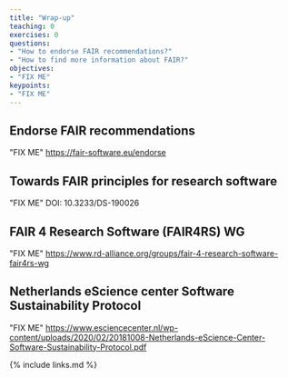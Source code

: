 ```yaml
---
title: "Wrap-up"
teaching: 0
exercises: 0
questions:
- "How to endorse FAIR recommendations?"
- "How to find more information about FAIR?"
objectives:
- "FIX ME"
keypoints:
- "FIX ME"
---
```


## Endorse FAIR recommendations

"FIX ME"
https://fair-software.eu/endorse

## Towards FAIR principles for research software

"FIX ME"
DOI: 10.3233/DS-190026​

## FAIR 4 Research Software (FAIR4RS) WG

"FIX ME"
https://www.rd-alliance.org/groups/fair-4-research-software-fair4rs-wg

## Netherlands eScience center Software Sustainability Protocol

"FIX ME"
https://www.esciencecenter.nl/wp-content/uploads/2020/02/20181008-Netherlands-eScience-Center-Software-Sustainability-Protocol.pdf

{% include links.md %}

